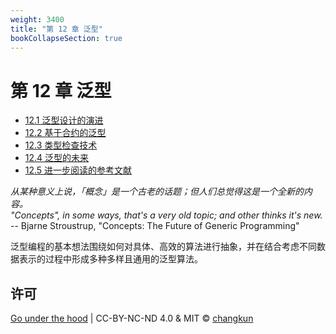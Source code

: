```yaml
---
weight: 3400
title: "第 12 章 泛型"
bookCollapseSection: true
---
```


# 第 12 章 泛型

- [12.1 泛型设计的演进](./history.md)
- [12.2 基于合约的泛型](./contracts.md)
- [12.3 类型检查技术](./checker.md)
- [12.4 泛型的未来](./future.md)
- [12.5 进一步阅读的参考文献](./ref.md)

<div class="quote">
<i class="quote-mark fas fa-thumbtack"></i>
<I>从某种意义上说，「概念」是一个古老的话题；但人们总觉得这是一个全新的内容。</I></br>
<I>"Concepts", in some ways, that's a very old topic; and other thinks it's new.</I></br>
<div class="quote-right">
-- Bjarne Stroustrup, "Concepts: The Future of Generic Programming"
</div>
</div>

泛型编程的基本想法围绕如何对具体、高效的算法进行抽象，并在结合考虑不同数据表示的过程中形成多种多样且通用的泛型算法。

## 许可

[Go under the hood](https://github.com/golang-design/under-the-hood) | CC-BY-NC-ND 4.0 & MIT &copy; [changkun](https://changkun.de)